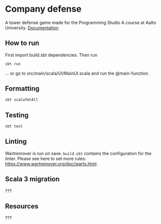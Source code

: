# Company defense

A tower defense game made for the Programming Studio A course at Aalto University. [Documentation](https://github.com/olliglorioso/company-defense/blob/main/Company-Defense-Doc.pdf)

## How to run

First import build.sbt dependencies. Then run
```bash
sbt run
```
... or go to src/main/scala/UI/MainUI.scala and run the @main-function.

## Formatting

```bash
sbt scalafmtAll
```

## Testing

```bash
sbt test
```

## Linting

Wartremover is run on save. `build.sbt` contains the configuration for the linter.
Please see here to set more rules: <https://www.wartremover.org/doc/warts.html>.

## Scala 3 migration

???

## Resources

???


